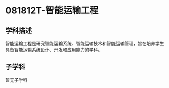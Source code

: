 # 081812T-智能运输工程

## 学科描述
智能运输工程是研究智能运输系统、智能运输技术和智能运输管理，旨在培养学生具备智能运输系统设计、开发和应用能力的学科。

## 子学科

暂无子学科
